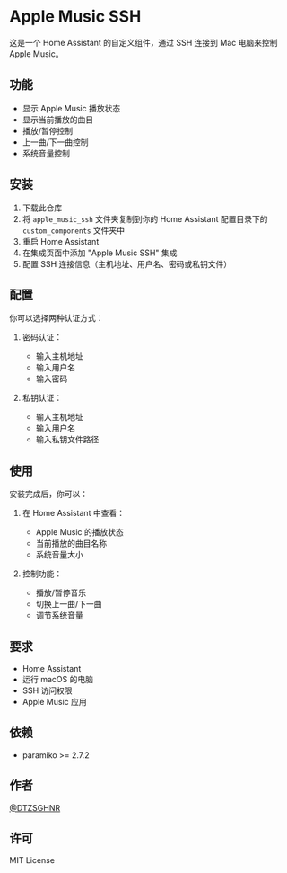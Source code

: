 # Apple Music SSH

这是一个 Home Assistant 的自定义组件，通过 SSH 连接到 Mac 电脑来控制 Apple Music。

## 功能

- 显示 Apple Music 播放状态
- 显示当前播放的曲目
- 播放/暂停控制
- 上一曲/下一曲控制
- 系统音量控制

## 安装

1. 下载此仓库
2. 将 `apple_music_ssh` 文件夹复制到你的 Home Assistant 配置目录下的 `custom_components` 文件夹中
3. 重启 Home Assistant
4. 在集成页面中添加 "Apple Music SSH" 集成
5. 配置 SSH 连接信息（主机地址、用户名、密码或私钥文件）

## 配置

你可以选择两种认证方式：

1. 密码认证：
   - 输入主机地址
   - 输入用户名
   - 输入密码

2. 私钥认证：
   - 输入主机地址
   - 输入用户名
   - 输入私钥文件路径

## 使用

安装完成后，你可以：

1. 在 Home Assistant 中查看：
   - Apple Music 的播放状态
   - 当前播放的曲目名称
   - 系统音量大小

2. 控制功能：
   - 播放/暂停音乐
   - 切换上一曲/下一曲
   - 调节系统音量

## 要求

- Home Assistant
- 运行 macOS 的电脑
- SSH 访问权限
- Apple Music 应用

## 依赖

- paramiko >= 2.7.2

## 作者

[@DTZSGHNR](https://github.com/DTZSGHNR)

## 许可

MIT License 